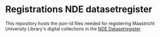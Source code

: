 # Registrations NDE datasetregister
This repository hosts the json-ld files needed for registering Maastricht University Library's digital collections in the [NDE Datasetregister](https://datasetregister.netwerkdigitaalerfgoed.nl)
